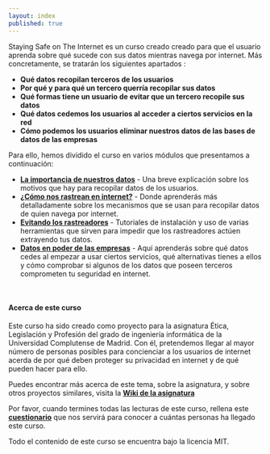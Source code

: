 ```yaml
---
layout: index
published: true
---
```

Staying Safe on The Internet es un curso creado creado para que el usuario aprenda sobre qué sucede con sus datos mientras navega por internet.
Más concretamente, se tratarán los siguientes apartados :

* **Qué datos recopilan terceros de los usuarios**
* **Por qué y para qué un tercero querría recopilar sus datos**
* **Qué formas tiene un usuario de evitar que un tercero recopile sus datos**
* **Qué datos cedemos los usuarios al acceder a ciertos servicios en la red**
* **Cómo podemos los usuarios eliminar nuestros datos de las bases de datos de las empresas**

Para ello, hemos dividido el curso en varios módulos que presentamos a continuación:

* **[La importancia de nuestros datos](/modules/La_importancia_de_nuestros_datos)** - Una breve explicación sobre los motivos que hay para recopilar datos de los usuarios.
* **[¿Cómo nos rastrean en internet?](/modules/Como_nos_rastrean_en_internet)** - Donde aprenderás más detalladamente sobre los mecanismos que se usan para recopilar datos de quien navega por internet.
* **[Evitando los rastreadores](/modules/Evitando_los_trackers)** - Tutoriales de instalación y uso de varias herramientas que sirven para impedir que los rastreadores actúen extrayendo tus datos.
* **[Datos en poder de las empresas](/modules/Datos_en_Poder_de_las_Empresas)** - Aquí aprenderás sobre qué datos cedes al empezar a usar ciertos servicios, qué alternativas tienes a ellos y cómo comprobar si algunos de los datos que poseen terceros comprometen tu seguridad en internet.

<br> 

#### Acerca de este curso
Este curso ha sido creado como proyecto para la asignatura Ética, Legislación y Profesión del grado de ingeniería informática de la Universidad Complutense de Madrid.
Con él, pretendemos llegar al mayor número de personas posibles para concienciar a los usuarios de internet acerda de por qué deben proteger su privacidad en internet y de qué pueden hacer para ello.

Puedes encontrar más acerca de este tema, sobre la asignatura, y sobre otros proyectos similares, visita la **[Wiki de la asignatura](https://wikis.fdi.ucm.es/ELP/Página_principal)**

Por favor, cuando termines todas las lecturas de este curso, rellena este **[cuestionario](https://forms.gle/rWV3HmXX8e88uwqs9)** que nos servirá para conocer a cuántas personas ha llegado este curso.

Todo el contenido de este curso se encuentra bajo la licencia MIT.


